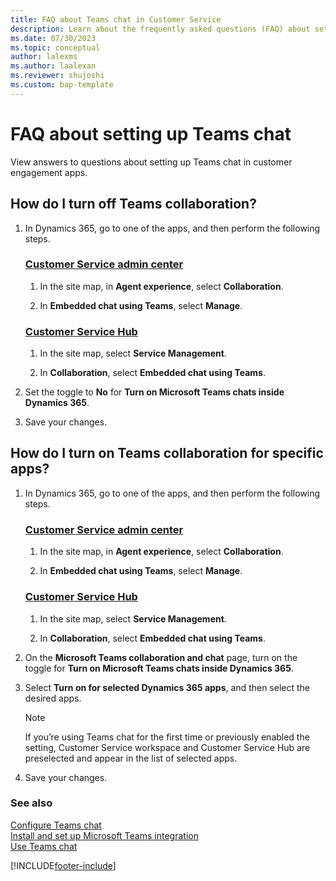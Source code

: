 ```yaml
---
title: FAQ about Teams chat in Customer Service
description: Learn about the frequently asked questions (FAQ) about setting up Teams chat in customer engagement apps.
ms.date: 07/30/2023
ms.topic: conceptual
author: lalexms
ms.author: laalexan
ms.reviewer: shujoshi
ms.custom: bap-template
---
```


# FAQ about setting up Teams chat

View answers to questions about setting up Teams chat in customer engagement apps.

## How do I turn off Teams collaboration?

1. In Dynamics 365, go to one of the apps, and then perform the following steps.

   ### [Customer Service admin center](#tab/customerserviceadmincenter)

    1. In the site map, in **Agent experience**, select **Collaboration**.
    
    1. In **Embedded chat using Teams**, select **Manage**.
   
   ### [Customer Service Hub](#tab/customerservicehub) 

    1. In the site map, select **Service Management**.
    
    1. In **Collaboration**, select **Embedded chat using Teams**.

1. Set the toggle to **No** for **Turn on Microsoft Teams chats inside Dynamics 365**.

1. Save your changes.

## How do I turn on Teams collaboration for specific apps?

1. In Dynamics 365, go to one of the apps, and then perform the following steps.

   ### [Customer Service admin center](#tab/customerserviceadmincenter)

    1. In the site map, in **Agent experience**, select **Collaboration**.
    
    1. In **Embedded chat using Teams**, select **Manage**.
   
   ### [Customer Service Hub](#tab/customerservicehub) 

    1. In the site map, select **Service Management**.
    
    1. In **Collaboration**, select **Embedded chat using Teams**.

1. On the **Microsoft Teams collaboration and chat** page, turn on the toggle for **Turn on Microsoft Teams chats inside Dynamics 365**.

1. Select **Turn on for selected Dynamics 365 apps**, and then select the desired apps.

   > [!NOTE]
   > If you’re using Teams chat for the first time or previously enabled the setting, Customer Service workspace and Customer Service Hub are preselected and appear in the list of selected apps.

1. Save your changes.

### See also

[Configure Teams chat](configure-teams-chat.md)  
[Install and set up Microsoft Teams integration](/dynamics365/teams-integration/teams-install-app)  
[Use Teams chat](../use/use-teams-chat.md)  
  

[!INCLUDE[footer-include](../../includes/footer-banner.md)]
